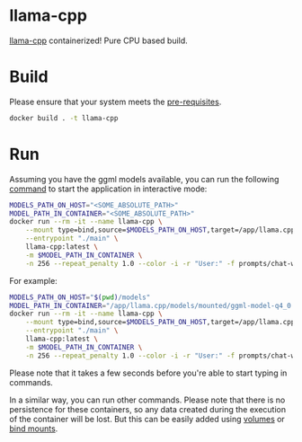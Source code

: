 # llama-cpp

[llama-cpp](https://github.com/ggerganov/llama.cpp) containerized! Pure CPU based build.

# Build

Please ensure that your system meets the [pre-requisites](https://github.com/ggerganov/llama.cpp/blob/master/README.md#memorydisk-requirements).

```bash
docker build . -t llama-cpp
```

# Run

Assuming you have the ggml models available, you can run the following 
[command](https://github.com/ggerganov/llama.cpp/blob/master/README.md#interactive-mode) to start the application in
interactive mode:


```bash
MODELS_PATH_ON_HOST="<SOME_ABSOLUTE_PATH>"
MODEL_PATH_IN_CONTAINER="<SOME_ABSOLUTE_PATH>"
docker run --rm -it --name llama-cpp \
    --mount type=bind,source=$MODELS_PATH_ON_HOST,target=/app/llama.cpp/models/mounted,readonly \
    --entrypoint "./main" \
    llama-cpp:latest \
    -m $MODEL_PATH_IN_CONTAINER \
    -n 256 --repeat_penalty 1.0 --color -i -r "User:" -f prompts/chat-with-bob.txt

```

For example:

```bash
MODELS_PATH_ON_HOST="$(pwd)/models"
MODEL_PATH_IN_CONTAINER="/app/llama.cpp/models/mounted/ggml-model-q4_0.bin"
docker run --rm -it --name llama-cpp \
    --mount type=bind,source=$MODELS_PATH_ON_HOST,target=/app/llama.cpp/models/mounted,readonly \
    --entrypoint "./main" \
    llama-cpp:latest \
    -m $MODEL_PATH_IN_CONTAINER \
    -n 256 --repeat_penalty 1.0 --color -i -r "User:" -f prompts/chat-with-bob.txt
```

Please note that it takes a few seconds before you're able to start typing in commands.

In a similar way, you can run other commands. Please note that there is no persistence for these containers, 
so any data created during the execution of the container will be lost. But this can be easily added using 
[volumes](https://docs.docker.com/storage/volumes/) or [bind mounts](https://docs.docker.com/storage/bind-mounts/).

